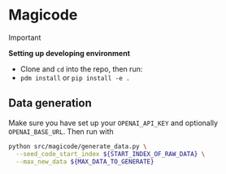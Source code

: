 # Magicode

> [!IMPORTANT]
> **Setting up developing environment**
> - Clone and `cd` into the repo, then run:
> - `pdm install` or `pip install -e .`

## Data generation

Make sure you have set up your `OPENAI_API_KEY` and optionally `OPENAI_BASE_URL`. Then run with

```bash
python src/magicode/generate_data.py \
  --seed_code_start_index ${START_INDEX_OF_RAW_DATA} \
  --max_new_data ${MAX_DATA_TO_GENERATE}
```
